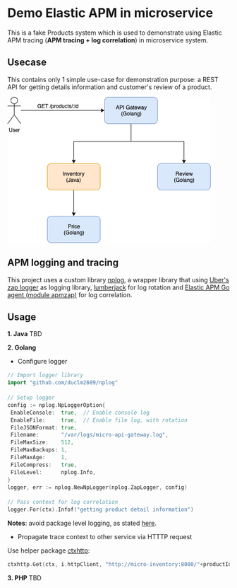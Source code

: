 
# Demo Elastic APM in microservice  
  
This is a fake Products system which is used to demonstrate using Elastic APM tracing (**APM tracing + log correlation**) in microservice system.  
  
## Usecase  
  
This contains only 1 simple use-case for demonstration purpose: a REST API for getting details information and customer's review of a product.  
  
![Sequence diagram](demo-micro.png)  
  
## APM logging and tracing  
  
This project uses a custom library [nplog](https://github.com/duclm2609/nplog), a wrapper library that using [Uber's zap logger](https://github.com/uber-go/zap) as logging library, [lumberjack](https://github.com/natefinch/lumberjack) for log rotation and [Elastic APM Go agent (module apmzap)](https://github.com/elastic/apm-agent-go/tree/master/module/apmzap) for log correlation.  
  
## Usage  

 **1. Java**
 TBD

 **2. Golang**
 - Configure logger
 ``` go
 // Import logger library
import "github.com/duclm2609/nplog"

// Setup logger  
config := nplog.NpLoggerOption{  
  EnableConsole:  true,  // Enable console log
  EnableFile:     true,  // Enable file log, with rotation
  FileJSONFormat: true,  
  Filename:       "/var/logs/micro-api-gateway.log",
  FileMaxSize:    512,  
  FileMaxBackups: 1,  
  FileMaxAge:     1,  
  FileCompress:   true,  
  FileLevel:      nplog.Info,  
}  
logger, err := nplog.NewNpLogger(nplog.ZapLogger, config)

// Pass context for log correlation
logger.For(ctx).Infof("getting product detail information")
```
**Notes**: avoid package level logging, as stated [here]([https://dave.cheney.net/2017/01/23/the-package-level-logger-anti-pattern](https://dave.cheney.net/2017/01/23/the-package-level-logger-anti-pattern)).

 - Propagate trace context to other service via HTTTP request
 
Use helper package [ctxhttp]([https://pkg.go.dev/golang.org/x/net/context/ctxhttp?tab=doc](https://pkg.go.dev/golang.org/x/net/context/ctxhttp?tab=doc)):
 ``` go
 ctxhttp.Get(ctx, i.httpClient, "http://micro-inventory:8080/"+productId)
 ```

 
 **3. PHP**
 TBD